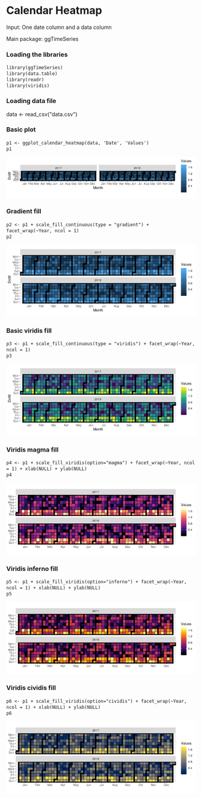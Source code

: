 # Calendar Heatmap 

Input: One date column and a data column

Main package: ggTimeSeries

### Loading the libraries
    library(ggTimeSeries)
    library(data.table)
    library(readr)
    library(viridis)
    
### Loading data file
data <- read_csv("data.csv")

### Basic plot

    p1 <- ggplot_calendar_heatmap(data, 'Date', 'Values')
    p1

![Fig: 1](https://github.com/haseebmahmud/heatmap/blob/master/p1.png)

### Gradient fill

    p2 <- p1 + scale_fill_continuous(type = "gradient") + facet_wrap(~Year, ncol = 1)
    p2

![Fig: 2](https://github.com/haseebmahmud/heatmap/blob/master/p2.png)

### Basic viridis fill

    p3 <- p1 + scale_fill_continuous(type = "viridis") + facet_wrap(~Year, ncol = 1)
    p3

![Fig: 3](https://github.com/haseebmahmud/heatmap/blob/master/p3.png)

### Viridis magma fill

    p4 <- p1 + scale_fill_viridis(option="magma") + facet_wrap(~Year, ncol = 1) + xlab(NULL) + ylab(NULL) 
    p4

![Fig: 4](https://github.com/haseebmahmud/heatmap/blob/master/p4.png)

### Viridis inferno fill

    p5 <- p1 + scale_fill_viridis(option="inferno") + facet_wrap(~Year, ncol = 1) + xlab(NULL) + ylab(NULL) 
    p5

![Fig: 5](https://github.com/haseebmahmud/heatmap/blob/master/p5.png)

### Viridis cividis fill

    p6 <- p1 + scale_fill_viridis(option="cividis") + facet_wrap(~Year, ncol = 1) + xlab(NULL) + ylab(NULL) 
    p6

![Fig: 6](https://github.com/haseebmahmud/heatmap/blob/master/p6.png)
